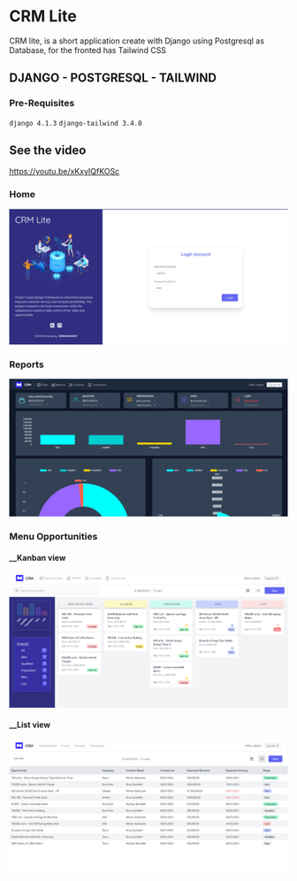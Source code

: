 # CRM Lite
CRM lite, is a short application create with Django using Postgresql as Database, for the fronted has Tailwind CSS


## DJANGO - POSTGRESQL - TAILWIND
### Pre-Requisites
`django 4.1.3`
`django-tailwind 3.4.0`

## See the video
https://youtu.be/xKxyIQfKOSc

### Home
![alt text](https://github.com/Nor-Mand/crm-lite/blob/main/media/project/hero.png)

### Reports
![alt text](https://github.com/Nor-Mand/crm-lite/blob/main/media/dashboard-dark.png)

### Menu Opportunities
#### __Kanban view
![alt text](https://github.com/Nor-Mand/crm-lite/blob/main/media/project/kanban.png)
#### __List view
![alt text](https://github.com/Nor-Mand/crm-lite/blob/main/media/picture_6.png)


